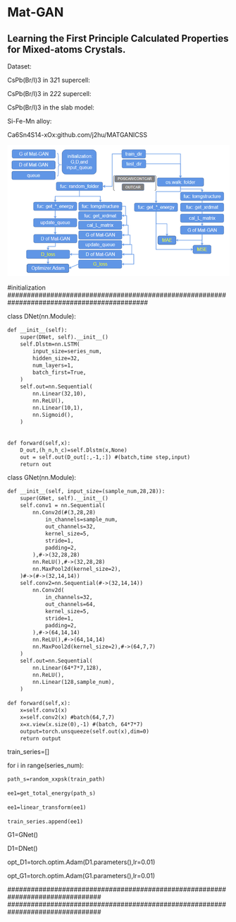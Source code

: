 Mat-GAN
========
Learning the First Principle Calculated Properties for Mixed-atoms Crystals.
-------------------------------------------------------------------


Dataset:

CsPb(Br/I)3 in 3*2*1 supercell:

CsPb(Br/I)3 in 2*2*2 supercell:

CsPb(Br/I)3 in the slab model:

Si-Fe-Mn alloy:

Ca6Sn4S14-xOx:github.com/j2hu/MATGANICSS

![Mat-GAN](https://github.com/j2hu/Mat-GAN/blob/master/Mat-GAN-code-flow.png)


#initialization
############################################################################################

class DNet(nn.Module):

    def __init__(self):
        super(DNet, self).__init__()
        self.Dlstm=nn.LSTM(
            input_size=series_num,
            hidden_size=32,
            num_layers=1,
            batch_first=True,
        )
        self.out=nn.Sequential(
            nn.Linear(32,10),
            nn.ReLU(),
            nn.Linear(10,1),
            nn.Sigmoid(),
        )

        
    def forward(self,x):
        D_out,(h_n,h_c)=self.Dlstm(x,None)
        out = self.out(D_out[:,-1,:]) #(batch,time step,input)   
        return out

class GNet(nn.Module):
    
    def __init__(self, input_size=(sample_num,28,28)):
        super(GNet, self).__init__()
        self.conv1 = nn.Sequential(
            nn.Conv2d(#(3,28,28)
                in_channels=sample_num,
                out_channels=32,
                kernel_size=5,
                stride=1,
                padding=2,
            ),#->(32,28,28)
            nn.ReLU(),#->(32,28,28)
            nn.MaxPool2d(kernel_size=2),
        )#->(#->(32,14,14))
        self.conv2=nn.Sequential(#->(32,14,14))
            nn.Conv2d(
                in_channels=32,
                out_channels=64,
                kernel_size=5,
                stride=1,
                padding=2,
            ),#->(64,14,14)
            nn.ReLU(),#->(64,14,14)
            nn.MaxPool2d(kernel_size=2),#->(64,7,7)
        )
        self.out=nn.Sequential(
            nn.Linear(64*7*7,128),
            nn.ReLU(),
            nn.Linear(128,sample_num),            
        )
        
    def forward(self,x):
        x=self.conv1(x)
        x=self.conv2(x) #batch(64,7,7)
        x=x.view(x.size(0),-1) #(batch, 64*7*7)
        output=torch.unsqueeze(self.out(x),dim=0)
        return output
        

train_series=[]

for i in range(series_num):

    path_s=random_xxpsk(train_path)
    
    ee1=get_total_energy(path_s)
    
    ee1=linear_transform(ee1)
    
    train_series.append(ee1)
    
G1=GNet()

D1=DNet()

opt_D1=torch.optim.Adam(D1.parameters(),lr=0.01)

opt_G1=torch.optim.Adam(G1.parameters(),lr=0.01)

################################################################################
################################################################################

